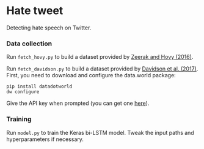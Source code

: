 # Hate tweet
Detecting hate speech on Twitter.

### Data collection

Run `fetch_hovy.py` to build a dataset provided by [Zeerak and Hovy (2016)](https://github.com/ZeerakW/hatespeech).

Run `fetch_davidson.py` to build a dataset provided by [Davidson et al. (2017)](https://github.com/t-davidson/hate-speech-and-offensive-language). First, you need to download and configure the data.world package:
```
pip install datadotworld
dw configure
```
Give the API key when prompted (you can get one [here](https://data.world)).

### Training
Run ``model.py`` to train the Keras bi-LSTM model. Tweak the input paths and hyperparameters if necessary.
